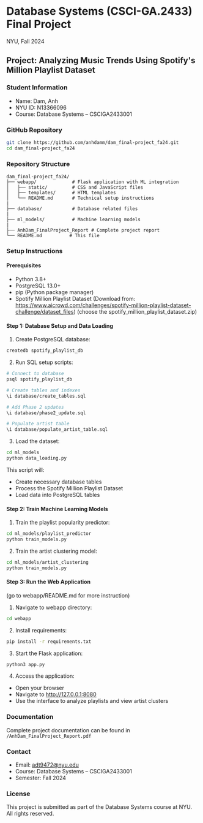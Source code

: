 # Database Systems (CSCI-GA.2433) Final Project
NYU, Fall 2024

## Project: Analyzing Music Trends Using Spotify's Million Playlist Dataset

### Student Information
- Name: Dam, Anh
- NYU ID: N13366096
- Course: Database Systems – CSCIGA2433001

### GitHub Repository
```bash
git clone https://github.com/anhdamm/dam_final-project_fa24.git
cd dam_final-project_fa24
```

### Repository Structure
```
dam_final-project_fa24/
├── webapp/             # Flask application with ML integration
│   ├── static/         # CSS and JavaScript files
│   ├── templates/      # HTML templates
│   └── README.md       # Technical setup instructions
|
├── database/           # Database related files
|
├── ml_models/          # Machine learning models 
|
├── AnhDam_FinalProject_Report # Complete project report
└── README.md          # This file
```

### Setup Instructions

#### Prerequisites
- Python 3.8+
- PostgreSQL 13.0+
- pip (Python package manager)
- Spotify Million Playlist Dataset (Download from: https://www.aicrowd.com/challenges/spotify-million-playlist-dataset-challenge/dataset_files) (choose the spotify_million_playlist_dataset.zip)

#### Step 1: Database Setup and Data Loading
1. Create PostgreSQL database:
```bash
createdb spotify_playlist_db
```

2. Run SQL setup scripts:
```bash
# Connect to database
psql spotify_playlist_db

# Create tables and indexes
\i database/create_tables.sql

# Add Phase 2 updates
\i database/phase2_update.sql

# Populate artist table
\i database/populate_artist_table.sql
```

3. Load the dataset:
```bash
cd ml_models
python data_loading.py
```
This script will:
- Create necessary database tables
- Process the Spotify Million Playlist Dataset
- Load data into PostgreSQL tables

#### Step 2: Train Machine Learning Models
1. Train the playlist popularity predictor:
```bash
cd ml_models/playlist_predictor
python train_models.py
```

2. Train the artist clustering model:
```bash
cd ml_models/artist_clustering
python train_models.py
```

#### Step 3: Run the Web Application
(go to webapp/README.md for more instruction)

1. Navigate to webapp directory:
```bash
cd webapp
```

2. Install requirements:
```bash
pip install -r requirements.txt
```

3. Start the Flask application:
```bash
python3 app.py
```

4. Access the application:
- Open your browser
- Navigate to http://127.0.0.1:8080
- Use the interface to analyze playlists and view artist clusters

### Documentation
Complete project documentation can be found in `/AnhDam_FinalProject_Report.pdf`

### Contact
- Email: adt9472@nyu.edu
- Course: Database Systems – CSCIGA2433001
- Semester: Fall 2024

### License
This project is submitted as part of the Database Systems course at NYU. All rights reserved.
